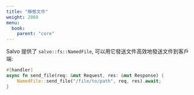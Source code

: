 ```yaml
---
title: "靜態文件"
weight: 2060
menu:
  book:
    parent: "core"
---
```


Salvo 提供了 ```salvo::fs::NamedFile```, 可以用它發送文件高效地發送文件到客戶端:

```rust
#[handler]
async fn send_file(req: &mut Request, res: &mut Response) {
    NamedFile::send_file("/file/to/path", req, res).await;
}
```


